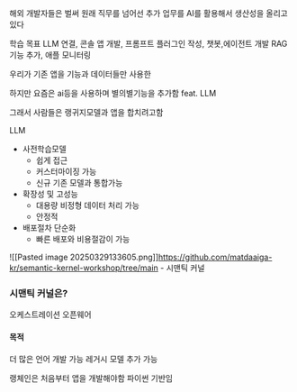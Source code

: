 해외 개발자들은 벌써 원래 직무를 넘어선 추가 업무를 AI를 활용해서 생산성을 올리고 있다


학습 목표
LLM 연결, 콘솔 앱 개발, 프롬프트 플러그인 작성, 챗봇,에이전트 개발 RAG기능 추가, 애플 모니터링

우리가 기존 앱을 기능과 데이터들만 사용한

하지만 요즘은 ai등을 사용하며 별의별기능을 추가함 feat. LLM

그래서 사람들은 랭귀지모델과 앱을 합치려고함

LLM
- 사전학습모델
	- 쉽게 접근
	- 커스터마이징 가능
	- 신규 기존 모델과 통합가능
- 확장성 및 고성능
	- 대용량 비정형 데이터 처리 가능
	- 안정적
- 배포절차 단순화
	- 빠른 배포와 비용절감이 가능

![[Pasted image 20250329133605.png]]https://github.com/matdaaiga-kr/semantic-kernel-workshop/tree/main - 시맨틱 커널 

### 시맨틱 커널은?
오케스트레이션 오픈웨어

#### 목적
더 많은 언어 개발 가능 레거시 모델 추가 가능

랭체인은 처음부터 앱을 개발해야함 파이썬 기반임

